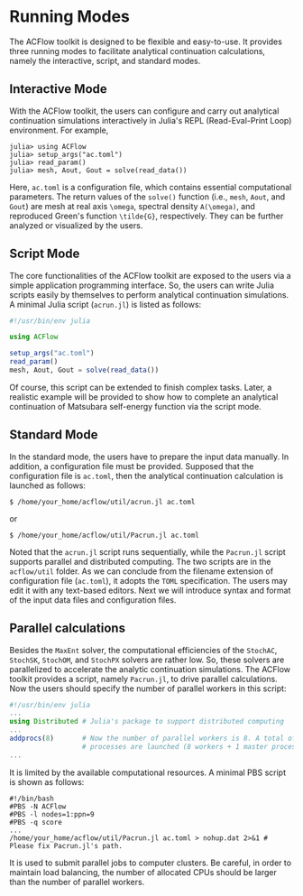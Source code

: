 # Running Modes

The ACFlow toolkit is designed to be flexible and easy-to-use. It provides three running modes to facilitate analytical continuation calculations, namely the interactive, script, and standard modes.

## Interactive Mode

With the ACFlow toolkit, the users can configure and carry out analytical continuation simulations interactively in Julia's REPL (Read-Eval-Print Loop) environment. For example,

```julia-repl
julia> using ACFlow
julia> setup_args("ac.toml")
julia> read_param()
julia> mesh, Aout, Gout = solve(read_data())
```

Here, `ac.toml` is a configuration file, which contains essential computational parameters. The return values of the `solve()` function (i.e., `mesh`, `Aout`, and `Gout`) are mesh at real axis ``\omega``, spectral density ``A(\omega)``, and reproduced Green's function ``\tilde{G}``, respectively. They can be further analyzed or visualized by the users.

## Script Mode

The core functionalities of the ACFlow toolkit are exposed to the users via a simple application programming interface. So, the users can write Julia scripts easily by themselves to perform analytical continuation simulations. A minimal Julia script (`acrun.jl`) is listed as follows:

```julia
#!/usr/bin/env julia

using ACFlow

setup_args("ac.toml")
read_param()
mesh, Aout, Gout = solve(read_data())
```

Of course, this script can be extended to finish complex tasks. Later, a realistic example will be provided to show how to complete an analytical continuation of Matsubara self-energy function via the script mode.

## Standard Mode

In the standard mode, the users have to prepare the input data manually. In addition, a configuration file must be provided. Supposed that the configuration file is `ac.toml`, then the analytical continuation calculation is launched as follows:

```shell
$ /home/your_home/acflow/util/acrun.jl ac.toml
```

or

```shell
$ /home/your_home/acflow/util/Pacrun.jl ac.toml
```

Noted that the `acrun.jl` script runs sequentially, while the `Pacrun.jl` script supports parallel and distributed computing. The two scripts are in the `acflow/util` folder. As we can conclude from the filename extension of configuration file (`ac.toml`), it adopts the `TOML` specification. The users may edit it with any text-based editors. Next we will introduce syntax and format of the input data files and configuration files.

## Parallel calculations

Besides the `MaxEnt` solver, the computational efficiencies of the `StochAC`, `StochSK`, `StochOM`, and `StochPX` solvers are rather low. So, these solvers are parallelized to accelerate the analytic continuation simulations. The ACFlow toolkit provides a script, namely `Pacrun.jl`, to drive parallel calculations. Now the users should specify the number of parallel workers in this script:

```julia
#!/usr/bin/env julia
...
using Distributed # Julia's package to support distributed computing
...
addprocs(8)       # Now the number of parallel workers is 8. A total of 9
                  # processes are launched (8 workers + 1 master process).
...
```

It is limited by the available computational resources. A minimal PBS script is shown as follows:

```shell
#!/bin/bash
#PBS -N ACFlow
#PBS -l nodes=1:ppn=9
#PBS -q score
...
/home/your_home/acflow/util/Pacrun.jl ac.toml > nohup.dat 2>&1 # Please fix Pacrun.jl's path.
```

It is used to submit parallel jobs to computer clusters. Be careful, in order to maintain load balancing, the number of allocated CPUs should be larger than the number of parallel workers.
